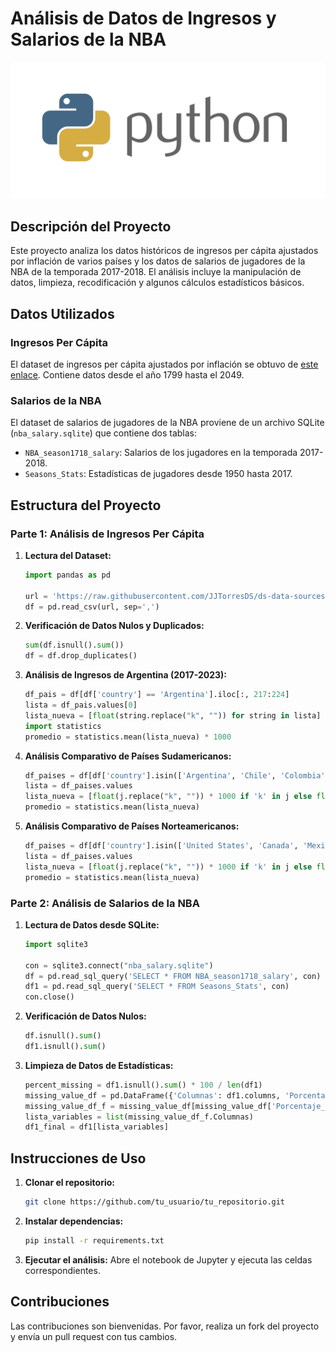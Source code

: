# Análisis de Datos de Ingresos y Salarios de la NBA

![Python Logo](https://github.com/MontielAguilar/47-Data-clean/blob/main/python-logo.png)


## Descripción del Proyecto
Este proyecto analiza los datos históricos de ingresos per cápita ajustados por inflación de varios países y los datos de salarios de jugadores de la NBA de la temporada 2017-2018. El análisis incluye la manipulación de datos, limpieza, recodificación y algunos cálculos estadísticos básicos.

## Datos Utilizados

### Ingresos Per Cápita
El dataset de ingresos per cápita ajustados por inflación se obtuvo de [este enlace](https://raw.githubusercontent.com/JJTorresDS/ds-data-sources/main/income_per_person_gdppercapita_ppp_inflation_adjusted.csv). Contiene datos desde el año 1799 hasta el 2049.

### Salarios de la NBA
El dataset de salarios de jugadores de la NBA proviene de un archivo SQLite (`nba_salary.sqlite`) que contiene dos tablas:
- `NBA_season1718_salary`: Salarios de los jugadores en la temporada 2017-2018.
- `Seasons_Stats`: Estadísticas de jugadores desde 1950 hasta 2017.

## Estructura del Proyecto

### Parte 1: Análisis de Ingresos Per Cápita

1. **Lectura del Dataset:**
    ```python
    import pandas as pd

    url = 'https://raw.githubusercontent.com/JJTorresDS/ds-data-sources/main/income_per_person_gdppercapita_ppp_inflation_adjusted.csv'
    df = pd.read_csv(url, sep=',')
    ```

2. **Verificación de Datos Nulos y Duplicados:**
    ```python
    sum(df.isnull().sum())
    df = df.drop_duplicates()
    ```

3. **Análisis de Ingresos de Argentina (2017-2023):**
    ```python
    df_pais = df[df['country'] == 'Argentina'].iloc[:, 217:224]
    lista = df_pais.values[0]
    lista_nueva = [float(string.replace("k", "")) for string in lista]
    import statistics
    promedio = statistics.mean(lista_nueva) * 1000
    ```

4. **Análisis Comparativo de Países Sudamericanos:**
    ```python
    df_paises = df[df['country'].isin(['Argentina', 'Chile', 'Colombia', 'Bolivia', 'Peru', 'Brasil', 'Uruguay', 'Venezuela', 'Paraguay', 'Ecuador'])].iloc[:, 217:224]
    lista = df_paises.values
    lista_nueva = [float(j.replace("k", "")) * 1000 if 'k' in j else float(j) for string in lista for j in string]
    promedio = statistics.mean(lista_nueva)
    ```

5. **Análisis Comparativo de Países Norteamericanos:**
    ```python
    df_paises = df[df['country'].isin(['United States', 'Canada', 'Mexico', 'Costa Rica', 'Nicaragua'])].iloc[:, 217:224]
    lista = df_paises.values
    lista_nueva = [float(j.replace("k", "")) * 1000 if 'k' in j else float(j) for string in lista for j in string]
    promedio = statistics.mean(lista_nueva)
    ```

### Parte 2: Análisis de Salarios de la NBA

1. **Lectura de Datos desde SQLite:**
    ```python
    import sqlite3

    con = sqlite3.connect("nba_salary.sqlite")
    df = pd.read_sql_query('SELECT * FROM NBA_season1718_salary', con)
    df1 = pd.read_sql_query('SELECT * FROM Seasons_Stats', con)
    con.close()
    ```

2. **Verificación de Datos Nulos:**
    ```python
    df.isnull().sum()
    df1.isnull().sum()
    ```

3. **Limpieza de Datos de Estadísticas:**
    ```python
    percent_missing = df1.isnull().sum() * 100 / len(df1)
    missing_value_df = pd.DataFrame({'Columnas': df1.columns, 'Porcentaje_Missing': percent_missing})
    missing_value_df_f = missing_value_df[missing_value_df['Porcentaje_Missing'] <= 50]
    lista_variables = list(missing_value_df_f.Columnas)
    df1_final = df1[lista_variables]
    ```

## Instrucciones de Uso

1. **Clonar el repositorio:**
    ```bash
    git clone https://github.com/tu_usuario/tu_repositorio.git
    ```

2. **Instalar dependencias:**
    ```bash
    pip install -r requirements.txt
    ```

3. **Ejecutar el análisis:**
    Abre el notebook de Jupyter y ejecuta las celdas correspondientes.

## Contribuciones
Las contribuciones son bienvenidas. Por favor, realiza un fork del proyecto y envía un pull request con tus cambios.

